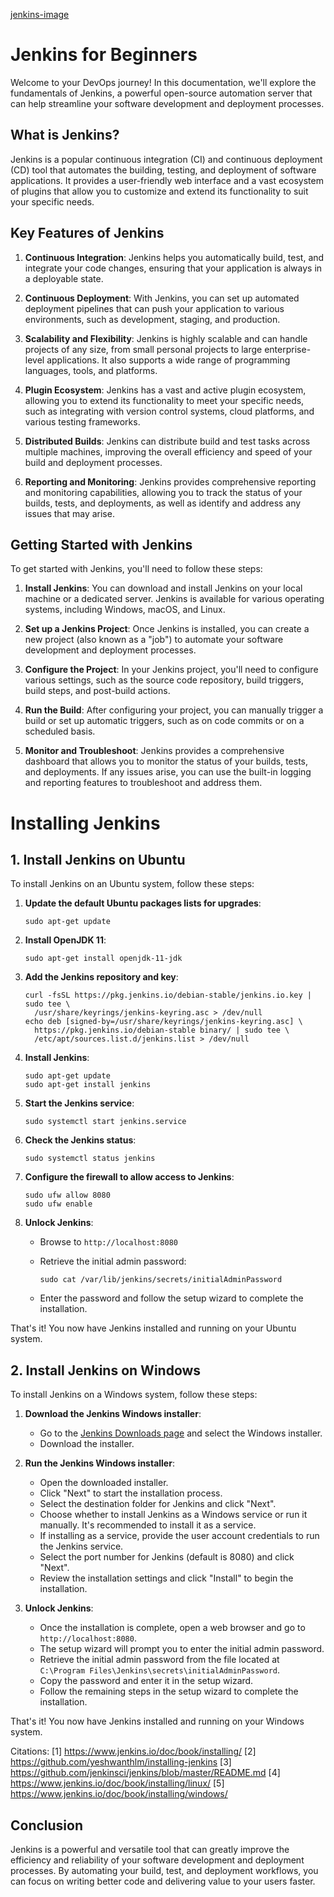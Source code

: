 
[jenkins-image](./Assets/jenkins_hero.png)

# Jenkins for Beginners

Welcome to your DevOps journey! In this documentation, we'll explore the fundamentals of Jenkins, a powerful open-source automation server that can help streamline your software development and deployment processes.

## What is Jenkins?

Jenkins is a popular continuous integration (CI) and continuous deployment (CD) tool that automates the building, testing, and deployment of software applications. It provides a user-friendly web interface and a vast ecosystem of plugins that allow you to customize and extend its functionality to suit your specific needs.

## Key Features of Jenkins

1. **Continuous Integration**: Jenkins helps you automatically build, test, and integrate your code changes, ensuring that your application is always in a deployable state.

2. **Continuous Deployment**: With Jenkins, you can set up automated deployment pipelines that can push your application to various environments, such as development, staging, and production.

3. **Scalability and Flexibility**: Jenkins is highly scalable and can handle projects of any size, from small personal projects to large enterprise-level applications. It also supports a wide range of programming languages, tools, and platforms.

4. **Plugin Ecosystem**: Jenkins has a vast and active plugin ecosystem, allowing you to extend its functionality to meet your specific needs, such as integrating with version control systems, cloud platforms, and various testing frameworks.

5. **Distributed Builds**: Jenkins can distribute build and test tasks across multiple machines, improving the overall efficiency and speed of your build and deployment processes.

6. **Reporting and Monitoring**: Jenkins provides comprehensive reporting and monitoring capabilities, allowing you to track the status of your builds, tests, and deployments, as well as identify and address any issues that may arise.

## Getting Started with Jenkins

To get started with Jenkins, you'll need to follow these steps:

1. **Install Jenkins**: You can download and install Jenkins on your local machine or a dedicated server. Jenkins is available for various operating systems, including Windows, macOS, and Linux.

2. **Set up a Jenkins Project**: Once Jenkins is installed, you can create a new project (also known as a "job") to automate your software development and deployment processes.

3. **Configure the Project**: In your Jenkins project, you'll need to configure various settings, such as the source code repository, build triggers, build steps, and post-build actions.

4. **Run the Build**: After configuring your project, you can manually trigger a build or set up automatic triggers, such as on code commits or on a scheduled basis.

5. **Monitor and Troubleshoot**: Jenkins provides a comprehensive dashboard that allows you to monitor the status of your builds, tests, and deployments. If any issues arise, you can use the built-in logging and reporting features to troubleshoot and address them.


# Installing Jenkins

## 1. Install Jenkins on Ubuntu

To install Jenkins on an Ubuntu system, follow these steps:

1. **Update the default Ubuntu packages lists for upgrades**:

   ```
   sudo apt-get update
   ```

2. **Install OpenJDK 11**:

   ```
   sudo apt-get install openjdk-11-jdk
   ```

3. **Add the Jenkins repository and key**:

   ```
   curl -fsSL https://pkg.jenkins.io/debian-stable/jenkins.io.key | sudo tee \
     /usr/share/keyrings/jenkins-keyring.asc > /dev/null
   echo deb [signed-by=/usr/share/keyrings/jenkins-keyring.asc] \
     https://pkg.jenkins.io/debian-stable binary/ | sudo tee \
     /etc/apt/sources.list.d/jenkins.list > /dev/null
   ```

4. **Install Jenkins**:

   ```
   sudo apt-get update
   sudo apt-get install jenkins
   ```

5. **Start the Jenkins service**:

   ```
   sudo systemctl start jenkins.service
   ```

6. **Check the Jenkins status**:

   ```
   sudo systemctl status jenkins
   ```

7. **Configure the firewall to allow access to Jenkins**:

   ```
   sudo ufw allow 8080
   sudo ufw enable
   ```

8. **Unlock Jenkins**:

   - Browse to `http://localhost:8080`
   - Retrieve the initial admin password:

     ```
     sudo cat /var/lib/jenkins/secrets/initialAdminPassword
     ```

   - Enter the password and follow the setup wizard to complete the installation.

That's it! You now have Jenkins installed and running on your Ubuntu system.

## 2. Install Jenkins on Windows

To install Jenkins on a Windows system, follow these steps:

1. **Download the Jenkins Windows installer**:
   - Go to the [Jenkins Downloads page](https://www.jenkins.io/download/) and select the Windows installer.
   - Download the installer.

2. **Run the Jenkins Windows installer**:
   - Open the downloaded installer.
   - Click "Next" to start the installation process.
   - Select the destination folder for Jenkins and click "Next".
   - Choose whether to install Jenkins as a Windows service or run it manually. It's recommended to install it as a service.
   - If installing as a service, provide the user account credentials to run the Jenkins service.
   - Select the port number for Jenkins (default is 8080) and click "Next".
   - Review the installation settings and click "Install" to begin the installation.

3. **Unlock Jenkins**:
   - Once the installation is complete, open a web browser and go to `http://localhost:8080`.
   - The setup wizard will prompt you to enter the initial admin password.
   - Retrieve the initial admin password from the file located at `C:\Program Files\Jenkins\secrets\initialAdminPassword`.
   - Copy the password and enter it in the setup wizard.
   - Follow the remaining steps in the setup wizard to complete the installation.

That's it! You now have Jenkins installed and running on your Windows system.

Citations:
[1] https://www.jenkins.io/doc/book/installing/
[2] https://github.com/yeshwanthlm/installing-jenkins
[3] https://github.com/jenkinsci/jenkins/blob/master/README.md
[4] https://www.jenkins.io/doc/book/installing/linux/
[5] https://www.jenkins.io/doc/book/installing/windows/

## Conclusion

Jenkins is a powerful and versatile tool that can greatly improve the efficiency and reliability of your software development and deployment processes. By automating your build, test, and deployment workflows, you can focus on writing better code and delivering value to your users faster.